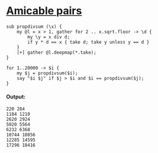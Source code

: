 [1]: http://rosettacode.org/wiki/Amicable_pairs

# [Amicable pairs][1]

```perl6
sub propdivsum (\x) {
    my @l = x > 1, gather for 2 .. x.sqrt.floor -> \d {
        my \y = x div d;
        if y * d == x { take d; take y unless y == d }
    }
    [+] gather @l.deepmap(*.take);
}
 
for 1..20000 -> $i {
    my $j = propdivsum($i);
    say "$i $j" if $j > $i and $i == propdivsum($j);
}
```

#### Output:
```
220 284
1184 1210
2620 2924
5020 5564
6232 6368
10744 10856
12285 14595
17296 18416
```